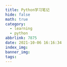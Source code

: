 ```yaml
---
title: Python学习笔记
hide: false
math: true
category:
  - learning
  - python
abbrlink: 7875
date: 2021-10-06 16:16:34
index_img:
banner_img:
tags:
---
```

